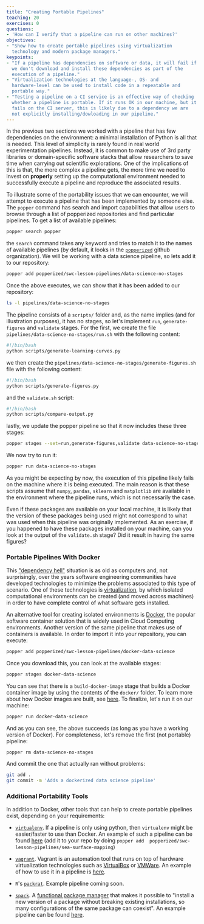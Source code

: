 ```yaml
---
title: "Creating Portable Pipelines"
teaching: 20
exercises: 0
questions:
- 'How can I verify that a pipeline can run on other machines?'
objectives:
- "Show how to create portable pipelines using virtualization 
  technology and modern package managers."
keypoints:
- "If a pipeline has dependencies on software or data, it will fail if 
  we don't download and install these dependencies as part of the 
  execution of a pipeline."
- "Virtualization technologies at the language-, OS- and 
  hardware-level can be used to install code in a repeatable and 
  portable way."
- "Testing a pipeline on a CI service is an effective way of checking 
  whether a pipeline is portable. If it runs OK in our machine, but it 
  fails on the CI server, this is likely due to a dependency we are 
  not explicitly installing/dowloading in our pipeline."
---
```


In the previous two sections we worked with a pipeline that has few 
dependencies on the environment: a minimal installation of Python is 
all that is needed. This level of simplicity is rarely found in real 
world experimentation pipelines. Instead, it is common to make use of 
3rd party libraries or domain-specific software stacks that allow 
researchers to save time when carrying out scientific explorations. 
One of the implications of this is that, the more complex a pipeline 
gets, the more time we need to invest on **properly** setting up the 
computational environment needed to successfully execute a pipeline 
and reproduce the associated results.

To illustrate some of the portability issues that we can encounter, we 
will attempt to execute a pipeline that has been implemented by 
someone else. The `popper` command has search and import capabilities 
that allow users to browse through a list of popperized repositories 
and find particular pipelines. To get a list of available pipelines:

```bash
popper search popper
```

the `search` command takes any keyword and tries to match it to the 
names of available pipelines (by default, it looks in the 
[`popperized`](https://github.com/popperized) github organization). We 
will be working with a data science pipeline, so lets add it to our 
repository:

```bash
popper add popperized/swc-lesson-pipelines/data-science-no-stages
```

Once the above executes, we can show that it has been added to our 
repository:

```bash
ls -l pipelines/data-science-no-stages
```

The pipeline consists of a `scripts/` folder and, as the name implies 
(and for illustration purposes), it has no stages, so let's implement 
`run`, `generate-figures` and `validate` stages. For the first, we 
create the file `pipelines/data-science-no-stages/run.sh` with the 
following content:

```bash
#!/bin/bash
python scripts/generate-learning-curves.py
```

we then create the 
`pipelines/data-science-no-stages/generate-figures.sh` file with the 
following content:

```bash
#!/bin/bash
python scripts/generate-figures.py
```

and the `validate.sh` script:

```bash
#!/bin/bash
python scripts/compare-output.py
```

lastly, we update the popper pipeline so that it now includes these 
three stages:

```bash
popper stages --set=run,generate-figures,validate data-science-no-stages
```

We now try to run it:

```bash
popper run data-science-no-stages
```

As you might be expecting by now, the execution of this pipeline 
likely fails on the machine where it is being executed. The main 
reason is that these scripts assume that `numpy`, `pandas`, `sklearn` 
and `matplotlib` are available in the environment where the pipeline 
runs, which is not necessarily the case.

Even if these packages are available on your local machine, it is 
likely that the version of these packages being used might not 
correspond to what was used when this pipeline was originally 
implemented. As an exercise, if you happened to have these packages 
installed on your machine, can you look at the output of the 
`validate.sh` stage? Did it result in having the same figures?

### Portable Pipelines With Docker

This ["dependency 
hell"](https://en.wikipedia.org/wiki/Dependency_hell) situation is as 
old as computers and, not surprisingly, over the years software 
engineering communities have developed technologies to minimize the 
problems associated to this type of scenario. One of these 
technologies is 
[virtualization](https://en.wikipedia.org/wiki/Virtualization), by 
which isolated computational environments can be created (and moved 
across machines) in order to have complete control of what software 
gets installed.

An alternative tool for creating isolated environments is 
[Docker](https://en.wikipedia.org/wiki/Docker_(software)), the popular 
software container solution that is widely used in Cloud Computing 
environments. Another version of the same pipeline that makes use of 
containers is available. In order to import it into your repository, 
you can execute:

```bash
popper add popperized/swc-lesson-pipelines/docker-data-science
```

Once you download this, you can look at the available stages:

```bash
popper stages docker-data-science
```

You can see that there is a `build-docker-image` stage that builds a Docker 
container image by using the contents of the `docker/` folder. To 
learn more about how Docker images are built, see 
[here](https://docs.docker.com/engine/reference/commandline/build). To 
finalize, let's run it on our machine:

```bash
popper run docker-data-science
```

And as you can see, the above succeeds (as long as you have a working 
version of Docker). For completeness, let's remove the first (not 
portable) pipeline:

```
popper rm data-science-no-stages
```

And commit the one that actually ran without problems:

```bash
git add .
git commit -m 'Adds a dockerized data science pipeline'
```

### Additional Portability Tools

In addition to Docker, other tools that can help to create portable 
pipelines exist, depending on your requirements:

  * [`virtualenv`](https://virtualenv.pypa.io/). If a pipeline is only 
    using python, then `virtualenv` might be easier/faster to use than 
    Docker. An example of such a pipeline can be found 
    [here](https://github.com/popperized/swc-lesson-pipelines/tree/master/pipelines/sea-surface-mapping) 
    (add it to your repo by doing `popper add 
    popperized/swc-lesson-pipelines/sea-surface-mapping`)

  * [`vagrant`](https://www.vagrantup.com/). Vagrant is an automation 
    tool that runs on top of hardware virtualization technologies such 
    as [VirtualBox](https://www.virtualbox.org/) or 
    [VMWare](https://www.vmware.com/products/fusion.html). An example 
    of how to use it in a pipeline is 
    [here](https://github.com/popperized/popper-readthedocs-examples/tree/master/pipelines/linux-cgroups).

  * `R`'s [`packrat`](https://rstudio.github.io/packrat/). Example 
    pipeline coming soon.

  * [`spack`](https://github.com/spack/spack). A [functional package 
    manager](https://en.wikipedia.org/wiki/Nix_package_manager) that 
    makes it possible to "install a new version of a package without 
    breaking existing installations, so many configurations of the 
    same package can coexist". An example pipeline can be found 
    [here](https://github.com/popperized/popper-readthedocs-examples/tree/master/pipelines/mpip).

